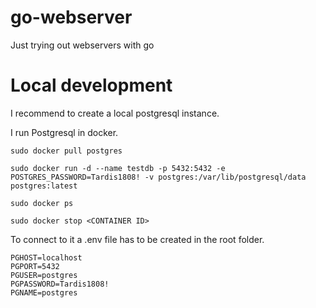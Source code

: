 # go-webserver
Just trying out webservers with go

# Local development

I recommend to create a local postgresql instance. 

I run Postgresql in docker.

`sudo docker pull postgres`

`sudo docker run -d --name testdb -p 5432:5432 -e POSTGRES_PASSWORD=Tardis1808! -v postgres:/var/lib/postgresql/data postgres:latest`

`sudo docker ps`

`sudo docker stop <CONTAINER ID>`

To connect to it a .env file has to be created in the root folder.

```
PGHOST=localhost
PGPORT=5432
PGUSER=postgres
PGPASSWORD=Tardis1808!
PGNAME=postgres
```
